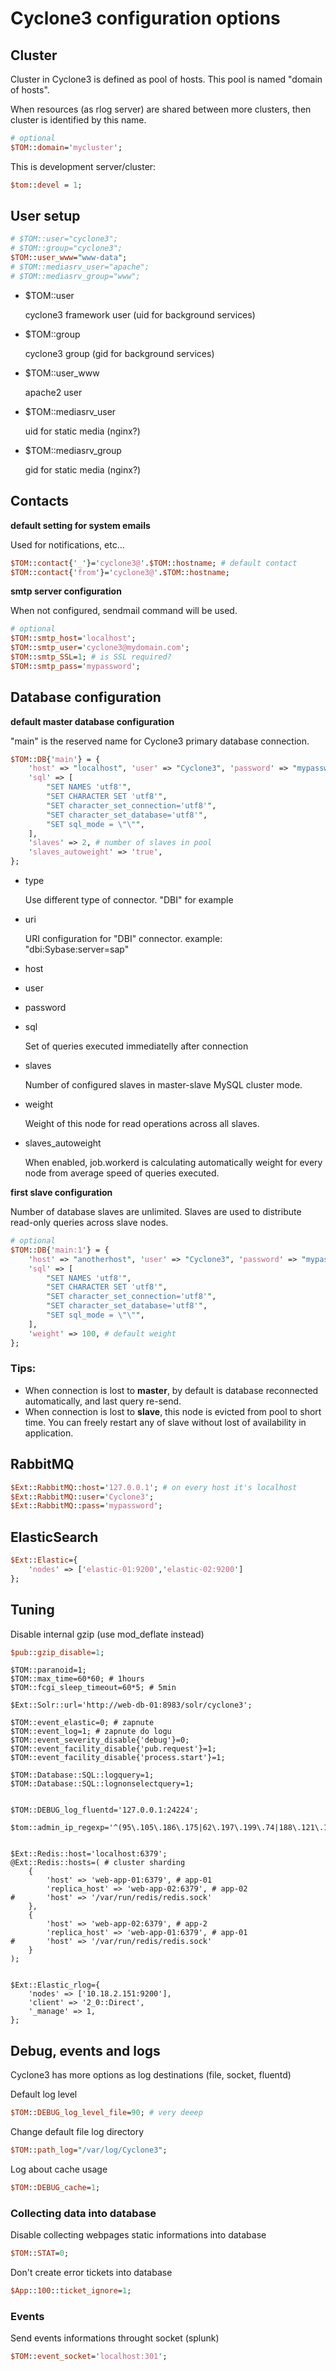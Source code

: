 # Cyclone3 configuration options

## Cluster

Cluster in Cyclone3 is defined as pool of hosts. This pool is named "domain of hosts".

When resources (as rlog server) are shared between more clusters, then cluster is identified by this name.

```perl
# optional
$TOM::domain='mycluster';
```

This is development server/cluster:

~~~perl
$tom::devel = 1;
~~~


## User setup

~~~perl
# $TOM::user="cyclone3";
# $TOM::group="cyclone3";
$TOM::user_www="www-data";
# $TOM::mediasrv_user="apache";
# $TOM::mediasrv_group="www";
~~~

- $TOM::user

	cyclone3 framework user (uid for background services)
	
- $TOM::group

	cyclone3 group (gid for background services)

- $TOM::user_www

	apache2 user

- $TOM::mediasrv_user

	uid for static media (nginx?)

- $TOM::mediasrv_group

	gid for static media (nginx?)

## Contacts

**default setting for system emails**

Used for notifications, etc...

```perl
$TOM::contact{'_'}='cyclone3@'.$TOM::hostname; # default contact
$TOM::contact{'from'}='cyclone3@'.$TOM::hostname;
```

**smtp server configuration**

When not configured, sendmail command will be used.

```perl
# optional
$TOM::smtp_host='localhost';
$TOM::smtp_user='cyclone3@mydomain.com';
$TOM::smtp_SSL=1; # is SSL required?
$TOM::smtp_pass='mypassword';
```

## Database configuration

**default master database configuration**

"main" is the reserved name for Cyclone3 primary database connection.

```perl
$TOM::DB{'main'} = {
	'host' => "localhost", 'user' => "Cyclone3", 'password' => "mypassword",
	'sql' => [
		"SET NAMES 'utf8'",
		"SET CHARACTER SET 'utf8'",
		"SET character_set_connection='utf8'",
		"SET character_set_database='utf8'",
		"SET sql_mode = \"\"",
	],
    'slaves' => 2, # number of slaves in pool
    'slaves_autoweight' => 'true',
};
```

- type

	Use different type of connector. "DBI" for example

- uri

	URI configuration for "DBI" connector. example: "dbi:Sybase:server=sap"

- host

- user

- password

- sql

	Set of queries executed immediatelly after connection

- slaves

	Number of configured slaves in master-slave MySQL cluster mode.

- weight

	Weight of this node for read operations across all slaves.

- slaves_autoweight

	When enabled, job.workerd is calculating automatically weight
	for every node from average speed of queries executed.

**first slave configuration**

Number of database slaves are unlimited. Slaves are used to distribute read-only queries across slave nodes.

~~~perl
# optional
$TOM::DB{'main:1'} = {
	'host' => "anotherhost", 'user' => "Cyclone3", 'password' => "mypassword",
	'sql' => [
		"SET NAMES 'utf8'",
		"SET CHARACTER SET 'utf8'",
		"SET character_set_connection='utf8'",
		"SET character_set_database='utf8'",
		"SET sql_mode = \"\"",
	],
    'weight' => 100, # default weight
};
~~~

### Tips:

- When connection is lost to **master**, by default is database reconnected automatically, and last query re-send.
- When connection is lost to **slave**, this node is evicted from pool to short time. You can freely restart any of slave without lost of availability in application.

## RabbitMQ

~~~perl
$Ext::RabbitMQ::host='127.0.0.1'; # on every host it's localhost
$Ext::RabbitMQ::user='Cyclone3';
$Ext::RabbitMQ::pass='mypassword';
~~~

## ElasticSearch

~~~perl
$Ext::Elastic={
	'nodes' => ['elastic-01:9200','elastic-02:9200']
};
~~~

## Tuning

Disable internal gzip (use mod_deflate instead)

~~~perl
$pub::gzip_disable=1;
~~~

~~~
$TOM::paranoid=1;
$TOM::max_time=60*60; # 1hours
$TOM::fcgi_sleep_timeout=60*5; # 5min
~~~

~~~
$Ext::Solr::url='http://web-db-01:8983/solr/cyclone3';

$TOM::event_elastic=0; # zapnute
$TOM::event_log=1; # zapnute do logu
$TOM::event_severity_disable{'debug'}=0;
$TOM::event_facility_disable{'pub.request'}=1;
$TOM::event_facility_disable{'process.start'}=1;

$TOM::Database::SQL::logquery=1;
$TOM::Database::SQL::lognonselectquery=1;


$TOM::DEBUG_log_fluentd='127.0.0.1:24224';

$tom::admin_ip_regexp='^(95\.105\.186\.175|62\.197\.199\.74|188\.121\.174\.181|217\.73\.18\.220|192\.168\.0\.|192\.168\.123\.|95\.105\.230.\227)';


$Ext::Redis::host='localhost:6379';
@Ext::Redis::hosts=( # cluster sharding
	{
		'host' => 'web-app-01:6379', # app-01
		'replica_host' => 'web-app-02:6379', # app-02
#		'host' => '/var/run/redis/redis.sock'
	},
	{
		'host' => 'web-app-02:6379', # app-2
		'replica_host' => 'web-app-01:6379', # app-01
#		'host' => '/var/run/redis/redis.sock'
	}
);


$Ext::Elastic_rlog={
	'nodes' => ['10.18.2.151:9200'],
	'client' => '2_0::Direct',
	'_manage' => 1,
};
~~~

## Debug, events and logs

Cyclone3 has more options as log destinations (file, socket, fluentd)

Default log level

~~~perl
$TOM::DEBUG_log_level_file=90; # very deeep
~~~

Change default file log directory
~~~perl
$TOM::path_log="/var/log/Cyclone3";
~~~

Log about cache usage

~~~perl
$TOM::DEBUG_cache=1;
~~~

### Collecting data into database

Disable collecting webpages static informations into database
~~~perl
$TOM::STAT=0;
~~~

Don't create error tickets into database
~~~perl
$App::100::ticket_ignore=1;
~~~

### Events

Send events informations throught socket (splunk)
~~~perl
$TOM::event_socket='localhost:301';
~~~





